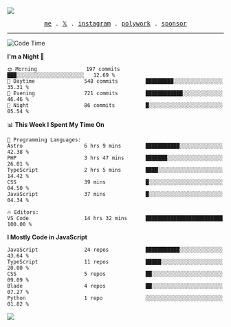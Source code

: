 <img style="bottom: 800px;" src="https://imgur.com/rilHVxA.png"/>
<p align="center">
  <samp>
    <a href="https://fayln.com">me</a> .
    <!-- <a href="https://fayln.com/projects">projects</a> . -->
    <a href="https://go.fayln.com/twitter">𝕏</a> .
    <a href="https://go.fayln.com/instagram">instagram</a> .
    <a href="https://go.fayln.com/polywork">polywork</a> .
    <a href="https://github.com/sponsors/faridhnzz">sponsor</a>
  </samp>
</p>

---
<!--START_SECTION:waka-->
![Code Time](http://img.shields.io/badge/Code%20Time-2%2C310%20hrs%202%20mins-blue)

**I'm a Night 🦉** 

```text
🌞 Morning                197 commits         ███░░░░░░░░░░░░░░░░░░░░░░   12.69 % 
🌆 Daytime                548 commits         █████████░░░░░░░░░░░░░░░░   35.31 % 
🌃 Evening                721 commits         ████████████░░░░░░░░░░░░░   46.46 % 
🌙 Night                  86 commits          █░░░░░░░░░░░░░░░░░░░░░░░░   05.54 % 
```


📊 **This Week I Spent My Time On** 

```text
💬 Programming Languages: 
Astro                    6 hrs 9 mins        ███████████░░░░░░░░░░░░░░   42.38 % 
PHP                      3 hrs 47 mins       ███████░░░░░░░░░░░░░░░░░░   26.01 % 
TypeScript               2 hrs 5 mins        ████░░░░░░░░░░░░░░░░░░░░░   14.42 % 
CSS                      39 mins             █░░░░░░░░░░░░░░░░░░░░░░░░   04.50 % 
JavaScript               37 mins             █░░░░░░░░░░░░░░░░░░░░░░░░   04.34 % 

🔥 Editors: 
VS Code                  14 hrs 32 mins      █████████████████████████   100.00 % 
```

**I Mostly Code in JavaScript** 

```text
JavaScript               24 repos            ███████████░░░░░░░░░░░░░░   43.64 % 
TypeScript               11 repos            █████░░░░░░░░░░░░░░░░░░░░   20.00 % 
CSS                      5 repos             ██░░░░░░░░░░░░░░░░░░░░░░░   09.09 % 
Blade                    4 repos             ██░░░░░░░░░░░░░░░░░░░░░░░   07.27 % 
Python                   1 repo              ░░░░░░░░░░░░░░░░░░░░░░░░░   01.82 % 
```




<!--END_SECTION:waka-->

![](https://hit.yhype.me/github/profile?user_id=29797712)
